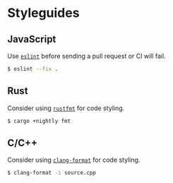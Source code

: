 # Styleguides

## JavaScript

Use [`eslint`](https://eslint.org/) before sending a pull request or CI will fail.

```bash
$ eslint --fix .
```

## Rust

Consider using [`rustfmt`](https://github.com/rust-lang-nursery/rustfmt) for code styling.

```bash
$ cargo +nightly fmt
```

## C/C++

Consider using [`clang-format`](https://clang.llvm.org/docs/ClangFormat.html) for code styling.

```bash
$ clang-format -i source.cpp
```
